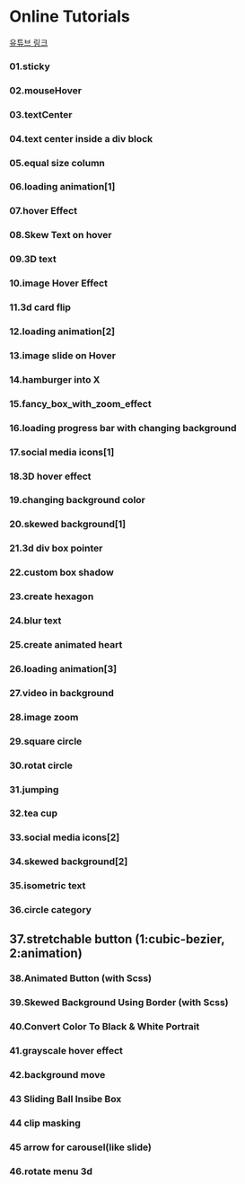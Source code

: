 # Online Tutorials

[유튜브 링크](https://www.youtube.com/channel/UCbwXnUipZsLfUckBPsC7Jog)

### 01.sticky

### 02.mouseHover

### 03.textCenter

### 04.text center inside a div block

### 05.equal size column

### 06.loading animation[1]

### 07.hover Effect

### 08.Skew Text on hover

### 09.3D text

### 10.image Hover Effect

### 11.3d card flip

### 12.loading animation[2]

### 13.image slide on Hover

### 14.hamburger into X

### 15.fancy_box_with_zoom_effect

### 16.loading progress bar with changing background

### 17.social media icons[1]

### 18.3D hover effect

### 19.changing background color

### 20.skewed background[1]

### 21.3d div box pointer

### 22.custom box shadow

### 23.create hexagon

### 24.blur text

### 25.create animated heart

### 26.loading animation[3]

### 27.video in background

### 28.image zoom

### 29.square circle

### 30.rotat circle

### 31.jumping

### 32.tea cup

### 33.social media icons[2]

### 34.skewed background[2]

### 35.isometric text

### 36.circle category

## 37.stretchable button (1:cubic-bezier, 2:animation)

### 38.Animated Button (with Scss)

### 39.Skewed Background Using Border (with Scss)

### 40.Convert Color To Black & White Portrait

### 41.grayscale hover effect

### 42.background move

### 43 Sliding Ball Insibe Box

### 44 clip masking

### 45 arrow for carousel(like slide)

### 46.rotate menu 3d

